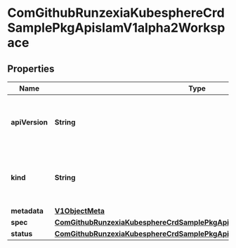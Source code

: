 
# ComGithubRunzexiaKubesphereCrdSamplePkgApisIamV1alpha2Workspace

## Properties
Name | Type | Description | Notes
------------ | ------------- | ------------- | -------------
**apiVersion** | **String** | APIVersion defines the versioned schema of this representation of an object. Servers should convert recognized schemas to the latest internal value, and may reject unrecognized values. More info: https://git.k8s.io/community/contributors/devel/api-conventions.md#resources |  [optional]
**kind** | **String** | Kind is a string value representing the REST resource this object represents. Servers may infer this from the endpoint the client submits requests to. Cannot be updated. In CamelCase. More info: https://git.k8s.io/community/contributors/devel/api-conventions.md#types-kinds |  [optional]
**metadata** | [**V1ObjectMeta**](V1ObjectMeta.md) |  |  [optional]
**spec** | [**ComGithubRunzexiaKubesphereCrdSamplePkgApisIamV1alpha2WorkspaceSpec**](ComGithubRunzexiaKubesphereCrdSamplePkgApisIamV1alpha2WorkspaceSpec.md) |  |  [optional]
**status** | [**ComGithubRunzexiaKubesphereCrdSamplePkgApisIamV1alpha2WorkspaceStatus**](ComGithubRunzexiaKubesphereCrdSamplePkgApisIamV1alpha2WorkspaceStatus.md) |  |  [optional]



